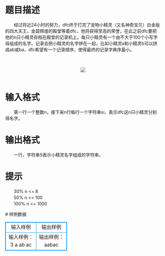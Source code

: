 # 

 
 # 题目描述 
<p>
　　经过将近24小时的努力，dfc终于打完了宠物小精灵（又名神奇宝贝）白金版的四大天王，金碧辉煌的殿堂等着dfc，他将获得至高的荣誉，在此之前dfc要把他的n只小精灵存档在殿堂的记录机上。每只小精灵有一个由不大于100个小写字母组成的名字。记录会把小精灵的名字拼在一起，比如小精灵a和小精灵b可以拼成ab或ba，dfc希望有一个记录顺序，使得最终的记录字典序最小。<br> <br><br><center><img src="/source/joyoi/tyvj-3310/img/aHR0cDovL3d3dy5qb3lvaS5jbi9wcm9ibGVtL3R5dmotMzMxMC9wcm9ibGVtc19pbWFnZXMvMjA0Ny8xLmJtcA==.bmp"></img></center>　</p> 

 
 # 输入格式 
<p>
　　第一行一个整数n，接下来n行每行一个字符串si，表示dfc这n只小精灵分别得名字。<br></p> 

 
 # 输出格式 
<p>
　　一行，字符串S表示小精灵名字组成的字符串。<br></p> 

 
 # 提示 
<p>
　　30%  n <= 8<br>　　50%  n <= 100<br>　　100%  n <= 1000<br></p> 
# 样例数据
<style>
        table,table tr th, table tr td { border:1px solid #0094ff; }
        table { width: 200px; min-height: 25px; line-height: 25px; text-align: center; border-collapse: collapse;}   
    </style>
<table>
	<tr>
		<td>输入样例</td>
		<td>输出样例</td>
	</tr>
<tr><td>输入样例：
3
a
ab
ac
</td><td>输出样例：
aabac</td></tr></table>
